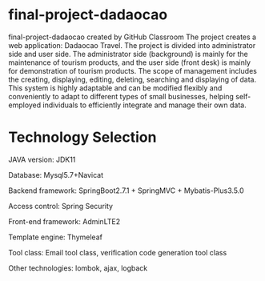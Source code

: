 # final-project-dadaocao
final-project-dadaocao created by GitHub Classroom
The project creates a web application: Dadaocao Travel. The project is divided into administrator side and user side. The administrator side (background) is mainly for the maintenance of tourism products, and the user side (front desk) is mainly for demonstration of tourism products. The scope of management includes the creating, displaying, editing, deleting, searching and displaying of data. This system is highly adaptable and can be modified flexibly and conveniently to adapt to different types of small businesses, helping self-employed individuals to efficiently integrate and manage their own data.

# Technology Selection

JAVA version: JDK11

Database: Mysql5.7+Navicat

Backend framework: SpringBoot2.7.1 + SpringMVC + Mybatis-Plus3.5.0

Access control: Spring Security

Front-end framework: AdminLTE2

Template engine: Thymeleaf

Tool class: Email tool class, verification code generation tool class

Other technologies: lombok, ajax, logback
